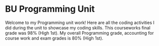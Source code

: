 # BU Programming Unit
Welcome to my Programming unit work! Here are all the coding activities I did during the unit to showcase my coding skills.
This courseworks final grade was 98% (High 1st). My overall Programming grade, accounting for course work and exam grades is 80% (High 1st).

